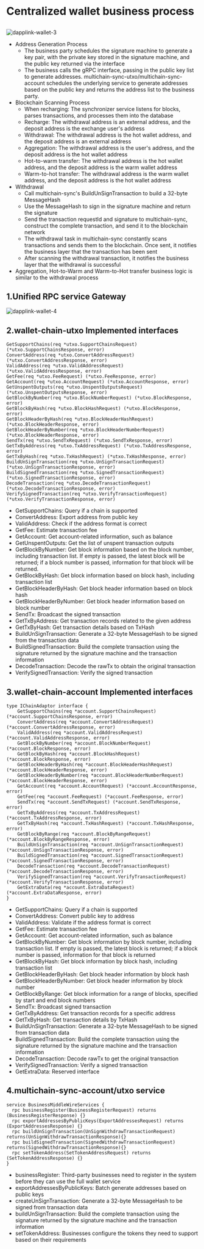 # Centralized wallet business process
##

![dapplink-wallet-3](images/dapplink-wallet-3.png)

- Address Generation Process
    - The business party schedules the signature machine to generate a key pair, with the private key stored in the signature machine, and the public key returned via the interface
    - The business calls the gRPC interface, passing in the public key list to generate addresses. multichain-sync-utxo/multichain-sync-account schedules the underlying service to generate addresses based on the public key and returns the address list to the business party.
- Blockchain Scanning Process
    - When recharging: The synchronizer service listens for blocks, parses transactions, and processes them into the database
    - Recharge: The withdrawal address is an external address, and the deposit address is the exchange user's address
    - Withdrawal: The withdrawal address is the hot wallet address, and the deposit address is an external address
    - Aggregation: The withdrawal address is the user's address, and the deposit address is the hot wallet address
    - Hot-to-warm transfer: The withdrawal address is the hot wallet address, and the deposit address is the warm wallet address
    - Warm-to-hot transfer: The withdrawal address is the warm wallet address, and the deposit address is the hot wallet address
- Withdrawal
    - Call multichain-sync's BuildUnSignTransaction to build a 32-byte MessageHash
    - Use the MessageHash to sign in the signature machine and return the signature
    - Send the transaction requestId and signature to multichain-sync, construct the complete transaction, and send it to the blockchain network
    - The withdrawal task in multichain-sync constantly scans transactions and sends them to the blockchain. Once sent, it notifies the business layer that the transaction has been sent
    - After scanning the withdrawal transaction, it notifies the business layer that the withdrawal is successful
- Aggregation, Hot-to-Warm and Warm-to-Hot transfer business logic is similar to the withdrawal process

## 1.Unified RPC service Gateway
![dapplink-wallet-4](images/dapplink-wallet-4.png)

## 2.wallet-chain-utxo Implemented interfaces
```
GetSupportChains(req *utxo.SupportChainsRequest) (*utxo.SupportChainsResponse, error)
ConvertAddress(req *utxo.ConvertAddressRequest) (*utxo.ConvertAddressResponse, error)
ValidAddress(req *utxo.ValidAddressRequest) (*utxo.ValidAddressResponse, error)
GetFee(req *utxo.FeeRequest) (*utxo.FeeResponse, error)
GetAccount(req *utxo.AccountRequest) (*utxo.AccountResponse, error)
GetUnspentOutputs(req *utxo.UnspentOutputsRequest) (*utxo.UnspentOutputsResponse, error)
GetBlockByNumber(req *utxo.BlockNumberRequest) (*utxo.BlockResponse, error)
GetBlockByHash(req *utxo.BlockHashRequest) (*utxo.BlockResponse, error)
GetBlockHeaderByHash(req *utxo.BlockHeaderHashRequest) (*utxo.BlockHeaderResponse, error)
GetBlockHeaderByNumber(req *utxo.BlockHeaderNumberRequest) (*utxo.BlockHeaderResponse, error)
SendTx(req *utxo.SendTxRequest) (*utxo.SendTxResponse, error)
GetTxByAddress(req *utxo.TxAddressRequest) (*utxo.TxAddressResponse, error)
GetTxByHash(req *utxo.TxHashRequest) (*utxo.TxHashResponse, error)
BuildUnSignTransaction(req *utxo.UnSignTransactionRequest) (*utxo.UnSignTransactionResponse, error)
BuildSignedTransaction(req *utxo.SignedTransactionRequest) (*utxo.SignedTransactionResponse, error)
DecodeTransaction(req *utxo.DecodeTransactionRequest) (*utxo.DecodeTransactionResponse, error)
VerifySignedTransaction(req *utxo.VerifyTransactionRequest) (*utxo.VerifyTransactionResponse, error)
```
- GetSupportChains: Query if a chain is supported
- ConvertAddress: Export address from public key
- ValidAddress: Check if the address format is correct
- GetFee: Estimate transaction fee
- GetAccount: Get account-related information, such as balance
- GetUnspentOutputs: Get the list of unspent transaction outputs
- GetBlockByNumber: Get block information based on the block number, including transaction list. If empty is passed, the latest block will be returned; if a block number is passed, information for that block will be returned.
- GetBlockByHash: Get block information based on block hash, including transaction list
- GetBlockHeaderByHash: Get block header information based on block hash
- GetBlockHeaderByNumber: Get block header information based on block number
- SendTx: Broadcast the signed transaction
- GetTxByAddress: Get transaction records related to the given address
- GetTxByHash: Get transaction details based on TxHash
- BuildUnSignTransaction: Generate a 32-byte MessageHash to be signed from the transaction data
- BuildSignedTransaction: Build the complete transaction using the signature returned by the signature machine and the transaction information
- DecodeTransaction: Decode the rawTx to obtain the original transaction
- VerifySignedTransaction: Verify the signed transaction

## 3.wallet-chain-account Implemented interfaces
```
type IChainAdaptor interface {
    GetSupportChains(req *account.SupportChainsRequest) (*account.SupportChainsResponse, error)
    ConvertAddress(req *account.ConvertAddressRequest) (*account.ConvertAddressResponse, error)
    ValidAddress(req *account.ValidAddressRequest) (*account.ValidAddressResponse, error)
    GetBlockByNumber(req *account.BlockNumberRequest) (*account.BlockResponse, error)
    GetBlockByHash(req *account.BlockHashRequest) (*account.BlockResponse, error)
    GetBlockHeaderByHash(req *account.BlockHeaderHashRequest) (*account.BlockHeaderResponse, error)
    GetBlockHeaderByNumber(req *account.BlockHeaderNumberRequest) (*account.BlockHeaderResponse, error)
    GetAccount(req *account.AccountRequest) (*account.AccountResponse, error)
    GetFee(req *account.FeeRequest) (*account.FeeResponse, error)
    SendTx(req *account.SendTxRequest) (*account.SendTxResponse, error)
    GetTxByAddress(req *account.TxAddressRequest) (*account.TxAddressResponse, error)
    GetTxByHash(req *account.TxHashRequest) (*account.TxHashResponse, error)
    GetBlockByRange(req *account.BlockByRangeRequest) (*account.BlockByRangeResponse, error)
    BuildUnSignTransaction(req *account.UnSignTransactionRequest) (*account.UnSignTransactionResponse, error)
    BuildSignedTransaction(req *account.SignedTransactionRequest) (*account.SignedTransactionResponse, error)
    DecodeTransaction(req *account.DecodeTransactionRequest) (*account.DecodeTransactionResponse, error)
    VerifySignedTransaction(req *account.VerifyTransactionRequest) (*account.VerifyTransactionResponse, error)
    GetExtraData(req *account.ExtraDataRequest) (*account.ExtraDataResponse, error)
}
```
- GetSupportChains: Query if a chain is supported
- ConvertAddress: Convert public key to address
- ValidAddress: Validate if the address format is correct
- GetFee: Estimate transaction fee
- GetAccount: Get account-related information, such as balance
- GetBlockByNumber: Get block information by block number, including transaction list. If empty is passed, the latest block is returned; if a block number is passed, information for that block is returned
- GetBlockByHash: Get block information by block hash, including transaction list
- GetBlockHeaderByHash: Get block header information by block hash
- GetBlockHeaderByNumber: Get block header information by block number
- GetBlockByRange: Get block information for a range of blocks, specified by start and end block numbers
- SendTx: Broadcast signed transaction
- GetTxByAddress: Get transaction records for a specific address
- GetTxByHash: Get transaction details by TxHash
- BuildUnSignTransaction: Generate a 32-byte MessageHash to be signed from transaction data
- BuildSignedTransaction: Build the complete transaction using the signature returned by the signature machine and the transaction information
- DecodeTransaction: Decode rawTx to get the original transaction
- VerifySignedTransaction: Verify a signed transaction
- GetExtraData: Reserved interface

## 4.multichain-sync-account/utxo service
```
service BusinessMiddleWireServices {
  rpc businessRegister(BusinessRegisterRequest) returns (BusinessRegisterResponse) {}
  rpc exportAddressesByPublicKeys(ExportAddressesRequest) returns (ExportAddressesResponse) {}
  rpc buildUnSignTransaction(UnSignWithdrawTransactionRequest) returns(UnSignWithdrawTransactionResponse){}
  rpc buildSignedTransaction(SignedWithdrawTransactionRequest) returns(SignedWithdrawTransactionResponse){}
  rpc setTokenAddress(SetTokenAddressRequest) returns (SetTokenAddressResponse) {}
}
```
- businessRegister: Third-party businesses need to register in the system before they can use the full wallet service
- exportAddressesByPublicKeys: Batch generate addresses based on public keys
- createUnSignTransaction: Generate a 32-byte MessageHash to be signed from transaction data
- buildUnSignTransaction: Build the complete transaction using the signature returned by the signature machine and the transaction information
- setTokenAddress: Businesses configure the tokens they need to support based on their requirements


